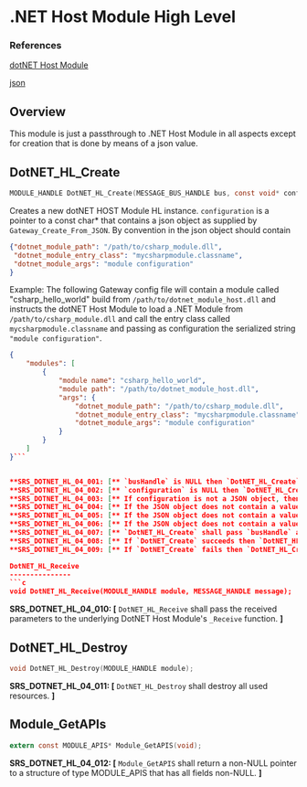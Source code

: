 .NET Host Module High Level 
===========================================



### References
[dotNET Host Module](./dotnet_bindings_requirements.md)

[json](http://www.json.org)


Overview
--------

This module is just a passthrough to .NET Host Module in all aspects except for creation that is done by means of a json value.

DotNET_HL_Create
-------------
```c
MODULE_HANDLE DotNET_HL_Create(MESSAGE_BUS_HANDLE bus, const void* configuration);
```
Creates a new dotNET HOST Module HL instance. `configuration` is a pointer to a const char* that contains a json object as supplied by `Gateway_Create_From_JSON`.
By convention in the json object should contain 
```json
{"dotnet_module_path": "/path/to/csharp_module.dll",
 "dotnet_module_entry_class": "mycsharpmodule.classname",
 "dotnet_module_args": "module configuration"
}
``` 
Example:
The following Gateway config file will contain a module called "csharp_hello_world" build from `/path/to/dotnet_module_host.dll` and instructs the dotNET Host Module to load a .NET Module from `/path/to/csharp_module.dll`
and call the entry class called `mycsharpmodule.classname` and passing as configuration the serialized string `"module configuration"`.
```json
{
    "modules": [
        {
            "module name": "csharp_hello_world",
            "module path": "/path/to/dotnet_module_host.dll",
            "args": {
                "dotnet_module_path": "/path/to/csharp_module.dll",
                "dotnet_module_entry_class": "mycsharpmodule.classname",
                "dotnet_module_args": "module configuration"
            }
        }
    ]
}```


**SRS_DOTNET_HL_04_001: [** `busHandle` is NULL then `DotNET_HL_Create` shall fail and return NULL. **]**
**SRS_DOTNET_HL_04_002: [** `configuration` is NULL then `DotNET_HL_Create` shall fail and return NULL. **]**
**SRS_DOTNET_HL_04_003: [** If configuration is not a JSON object, then `DotNET_HL_Create` shall fail and return NULL. **]**
**SRS_DOTNET_HL_04_004: [** If the JSON object does not contain a value named "dotnet_module_path" then `DotNET_HL_Create` shall fail and return NULL. **]**
**SRS_DOTNET_HL_04_005: [** If the JSON object does not contain a value named "dotnet_module_entry_class" then `DotNET_HL_Create` shall fail and return NULL. **]**
**SRS_DOTNET_HL_04_006: [** If the JSON object does not contain a value named "dotnet_module_args" then `DotNET_HL_Create` shall fail and return NULL. **]**
**SRS_DOTNET_HL_04_007: [** `DotNET_HL_Create` shall pass `busHandle` and the filename to `DotNET_Create`. **]**
**SRS_DOTNET_HL_04_008: [** If `DotNET_Create` succeeds then `DotNET_HL_Create` shall succeed and return a non-NULL value. **]**
**SRS_DOTNET_HL_04_009: [** If `DotNET_Create` fails then `DotNET_HL_Create` shall fail and return NULL. **]**

DotNET_HL_Receive
---------------
```c
void DotNET_HL_Receive(MODULE_HANDLE module, MESSAGE_HANDLE message);
```
**SRS_DOTNET_HL_04_010: [** `DotNET_HL_Receive` shall pass the received parameters to the underlying DotNET Host Module's `_Receive` function. **]**

DotNET_HL_Destroy
--------------
```c
void DotNET_HL_Destroy(MODULE_HANDLE module);
```

**SRS_DOTNET_HL_04_011: [** `DotNET_HL_Destroy` shall destroy all used resources. **]**

Module_GetAPIs
--------------
```c
extern const MODULE_APIS* Module_GetAPIS(void);
```
**SRS_DOTNET_HL_04_012: [** `Module_GetAPIS` shall return a non-NULL pointer to a structure of type MODULE_APIS that has all fields non-NULL. **]**